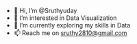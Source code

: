 - 👋 Hi, I’m @Sruthyuday
- 👀 I’m interested in Data Visualization
- 🌱 I’m currently exploring my skills in Data
- 📫 Reach me on sruthy2810@gmail.com

<!---
Sruthyuday/Sruthyuday is a ✨ special ✨ repository because its `README.md` (this file) appears on your GitHub profile.
You can click the Preview link to take a look at your changes.
--->
